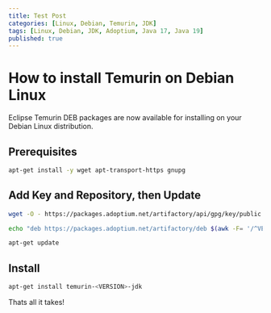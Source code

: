 ```yaml
---
title: Test Post
categories: [Linux, Debian, Temurin, JDK]
tags: [Linux, Debian, JDK, Adoptium, Java 17, Java 19]
published: true
---
```


# How to install Temurin on Debian Linux

Eclipse Temurin DEB packages are now available for installing on your Debian Linux distribution.

## Prerequisites 
```bash
apt-get install -y wget apt-transport-https gnupg
```

## Add Key and Repository, then Update
```bash
wget -O - https://packages.adoptium.net/artifactory/api/gpg/key/public | apt-key add -
```
```bash
echo "deb https://packages.adoptium.net/artifactory/deb $(awk -F= '/^VERSION_CODENAME/{print$2}' /etc/os-release) main" | tee /etc/apt/sources.list.d/adoptium.list
```
```bash
apt-get update
```

## Install
```bash
apt-get install temurin-<VERSION>-jdk
```

Thats all it takes!